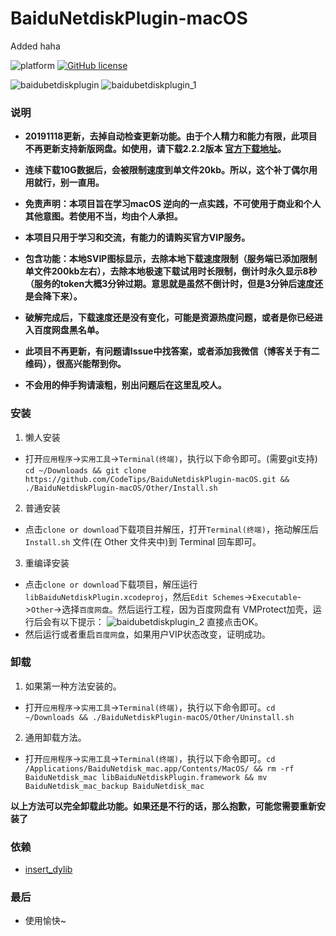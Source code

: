 # BaiduNetdiskPlugin-macOS
Added haha

![platform](https://img.shields.io/badge/platform-macos-lightgrey.svg)  [![GitHub license](https://img.shields.io/github/license/CodeTips/BaiduNetdiskPlugin-macOS.svg)](https://github.com/CodeTips/BaiduNetdiskPlugin-macOS/blob/master/LICENSE)

![baidubetdiskplugin](./Other/Screenshots/baidubetdiskplugin.png)
![baidubetdiskplugin_1](./Other/Screenshots/baidubetdiskplugin_1.png)
### 说明
* **20191118更新，去掉自动检查更新功能。由于个人精力和能力有限，此项目不再更新支持新版网盘。如使用，请下载2.2.2版本 [官方下载地址][1]。**

* **连续下载10G数据后，会被限制速度到单文件20kb。所以，这个补丁偶尔用用就行，别一直用。**

* **免责声明：本项目旨在学习macOS 逆向的一点实践，不可使用于商业和个人其他意图。若使用不当，均由个人承担。**

* **本项目只用于学习和交流，有能力的请购买官方VIP服务。**

* **包含功能：本地SVIP图标显示，去除本地下载速度限制（服务端已添加限制单文件200kb左右），去除本地极速下载试用时长限制，倒计时永久显示8秒（服务的token大概3分钟过期。意思就是虽然不倒计时，但是3分钟后速度还是会降下来）。**

* **破解完成后，下载速度还是没有变化，可能是资源热度问题，或者是你已经进入百度网盘黑名单。**

* **此项目不再更新，有问题请Issue中找答案，或者添加我微信（博客关于有二维码），很高兴能帮到你。**

* **不会用的伸手狗请滚粗，别出问题后在这里乱咬人。**

### 安装

1. 懒人安装
* 打开`应用程序`->`实用工具`->`Terminal(终端)`，执行以下命令即可。(需要git支持)
`cd ~/Downloads && git clone https://github.com/CodeTips/BaiduNetdiskPlugin-macOS.git && ./BaiduNetdiskPlugin-macOS/Other/Install.sh`
2. 普通安装
* 点击`clone or download`下载项目并解压，打开`Terminal(终端)`，拖动解压后`Install.sh` 文件(在 Other 文件夹中)到 Terminal 回车即可。
3. 重编译安装
* 点击`clone or download`下载项目，解压运行`libBaiduNetdiskPlugin.xcodeproj`，然后`Edit Schemes`->`Executable`->`Other`->选择`百度网盘`。然后运行工程，因为百度网盘有 VMProtect加壳，运行后会有以下提示：
![baidubetdiskplugin_2](./Other/Screenshots/baidubetdiskplugin_2.png)
直接点击OK。
* 然后运行或者重启`百度网盘`，如果用户VIP状态改变，证明成功。

### 卸载

 1. 如果第一种方法安装的。
 * 打开`应用程序`->`实用工具`->`Terminal(终端)`，执行以下命令即可。`cd ~/Downloads && ./BaiduNetdiskPlugin-macOS/Other/Uninstall.sh`
 2. 通用卸载方法。
 * 打开`应用程序`->`实用工具`->`Terminal(终端)`，执行以下命令即可。`cd /Applications/BaiduNetdisk_mac.app/Contents/MacOS/ && rm -rf BaiduNetdisk_mac libBaiduNetdiskPlugin.framework && mv BaiduNetdisk_mac_backup BaiduNetdisk_mac`

**以上方法可以完全卸载此功能。如果还是不行的话，那么抱歉，可能您需要重新安装了**
 
### 依赖

* [insert_dylib](https://github.com/Tyilo/insert_dylib)

### 最后
* 使用愉快~


  [1]: http://issuecdn.baidupcs.com/issue/netdisk/MACguanjia/BaiduNetdisk_mac_2.2.2.dmg

